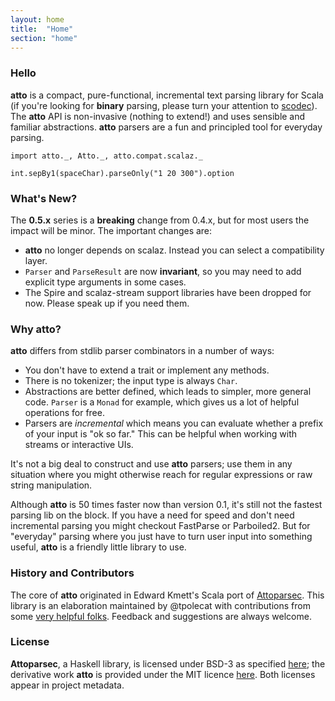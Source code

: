 ```yaml
---
layout: home
title:  "Home"
section: "home"
---
```


### Hello

**atto** is a compact, pure-functional, incremental text parsing library for Scala (if you're looking for **binary** parsing, please turn your attention to [scodec](https://github.com/scodec/scodec)). The **atto** API is non-invasive (nothing to extend!) and uses sensible and familiar abstractions. **atto** parsers are a fun and principled tool for everyday parsing.

```tut:invisible
import atto._, Atto._, atto.compat.scalaz._
```

```tut
int.sepBy1(spaceChar).parseOnly("1 20 300").option
```

### What's New?

The **0.5.x** series is a **breaking** change from 0.4.x, but for most users the impact will be minor. The important changes are:

- **atto** no longer depends on scalaz. Instead you can select a compatibility layer.
- `Parser` and `ParseResult` are now **invariant**, so you may need to add explicit type arguments in some cases.
- The Spire and scalaz-stream support libraries have been dropped for now. Please speak up if you need them.

### Why atto?

**atto** differs from stdlib parser combinators in a number of ways:

- You don't have to extend a trait or implement any methods.
- There is no tokenizer; the input type is always `Char`.
- Abstractions are better defined, which leads to simpler, more general code. `Parser` is a `Monad` for example, which gives us a lot of helpful operations for free.
- Parsers are *incremental* which means you can evaluate whether a prefix of your input is "ok so far." This can be helpful when working with streams or interactive UIs.

It's not a big deal to construct and use **atto** parsers; use them in any situation where you might otherwise reach for regular expressions or raw string manipulation.

Although **atto** is 50 times faster now than version 0.1, it's still not the fastest parsing lib on the block. If you have a need for speed and don't need incremental parsing you might checkout FastParse or Parboiled2. But for "everyday" parsing where you just have to turn user input into something useful, **atto** is a friendly little library to use.

### History and Contributors

The core of **atto** originated in Edward Kmett's Scala port of [Attoparsec](https://github.com/bos/attoparsec). This library is an elaboration maintained by @tpolecat with contributions from some [very helpful folks](https://github.com/tpolecat/atto/graphs/contributors). Feedback and suggestions are always welcome.

### License

**Attoparsec**, a Haskell library, is licensed under BSD-3 as specified [here](https://github.com/bos/attoparsec); the derivative work **atto** is provided under the MIT licence [here](LICENSE). Both licenses appear in project metadata.

